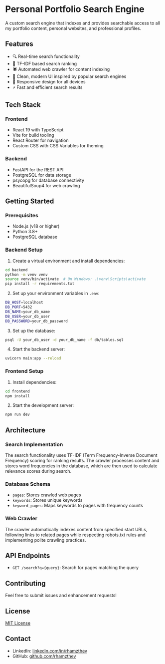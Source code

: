 # Personal Portfolio Search Engine

A custom search engine that indexes and provides searchable access to all my portfolio content, personal websites, and professional profiles.

## Features

- 🔍 Real-time search functionality
- 🎯 TF-IDF based search ranking
- 🕷️ Automated web crawler for content indexing
- 🎨 Clean, modern UI inspired by popular search engines
- 📱 Responsive design for all devices
- ⚡ Fast and efficient search results

## Tech Stack

### Frontend
- React 19 with TypeScript
- Vite for build tooling
- React Router for navigation
- Custom CSS with CSS Variables for theming

### Backend
- FastAPI for the REST API
- PostgreSQL for data storage
- psycopg for database connectivity
- BeautifulSoup4 for web crawling

## Getting Started

### Prerequisites

- Node.js (v18 or higher)
- Python 3.8+
- PostgreSQL database

### Backend Setup

1. Create a virtual environment and install dependencies:
```bash
cd backend
python -m venv venv
source venv/bin/activate  # On Windows: .\venv\Scripts\activate
pip install -r requirements.txt
```

2. Set up your environment variables in `.env`:
```bash
DB_HOST=localhost
DB_PORT=5432
DB_NAME=your_db_name
DB_USER=your_db_user
DB_PASSWORD=your_db_password
```

3. Set up the database:
```bash
psql -U your_db_user -d your_db_name -f db/tables.sql
```

4. Start the backend server:
```bash
uvicorn main:app --reload
```

### Frontend Setup

1. Install dependencies:
```bash
cd frontend
npm install
```

2. Start the development server:
```bash
npm run dev
```

## Architecture

### Search Implementation
The search functionality uses TF-IDF (Term Frequency-Inverse Document Frequency) scoring for ranking results. The crawler processes content and stores word frequencies in the database, which are then used to calculate relevance scores during search.

### Database Schema
- `pages`: Stores crawled web pages
- `keywords`: Stores unique keywords
- `keyword_pages`: Maps keywords to pages with frequency counts

### Web Crawler
The crawler automatically indexes content from specified start URLs, following links to related pages while respecting robots.txt rules and implementing polite crawling practices.

## API Endpoints

- `GET /search?q={query}`: Search for pages matching the query

## Contributing

Feel free to submit issues and enhancement requests!

## License

[MIT License](LICENSE)

## Contact

- LinkedIn: [linkedin.com/in/rhamzthev](https://linkedin.com/in/rhamzthev)
- GitHub: [github.com/rhamzthev](https://github.com/rhamzthev)
